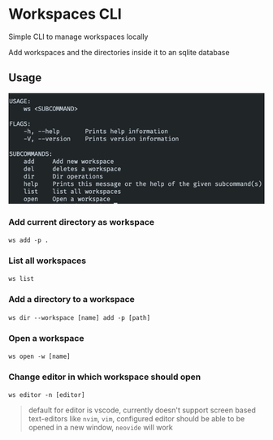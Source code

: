 # Workspaces CLI

Simple CLI to manage workspaces locally

Add workspaces and the directories inside it to an sqlite database

## Usage

![Usage](./images/ws-usage.png)

### Add current directory as workspace

`ws add -p .`

### List all workspaces

`ws list`

### Add a directory to a workspace

`ws dir --workspace [name] add -p [path]`

### Open a workspace

`ws open -w [name]`

### Change editor in which workspace should open

`ws editor -n [editor]`

> default for editor is vscode, currently doesn't support screen based text-editors like
> `nvim`, `vim`, configured editor should be able to be opened in a new window, `neovide` will work
